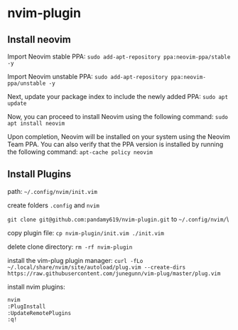 # nvim-plugin

## Install neovim
Import Neovim stable PPA: `sudo add-apt-repository ppa:neovim-ppa/stable -y`

Import Neovim unstable PPA: `sudo add-apt-repository ppa:neovim-ppa/unstable -y`

Next, update your package index to include the newly added PPA: `sudo apt update`

Now, you can proceed to install Neovim using the following command: `sudo apt install neovim`

Upon completion, Neovim will be installed on your system using the Neovim Team PPA. You can also verify that the PPA version is installed by running the following command: `apt-cache policy neovim`

## Install Plugins

path: `~/.config/nvim/init.vim`

create folders `.config` and `nvim`

`git clone git@github.com:pandamy619/nvim-plugin.git` to `~/.config/nvim/`\

copy plugin file: `cp nvim-plugin/init.vim ./init.vim`

delete clone directory: `rm -rf nvim-plugin`

install the vim-plug plugin manager: `curl -fLo ~/.local/share/nvim/site/autoload/plug.vim --create-dirs https://raw.githubusercontent.com/junegunn/vim-plug/master/plug.vim`

install nvim plugins: 
```bash
nvim
:PlugInstall
:UpdateRemotePlugins
:q!
```
